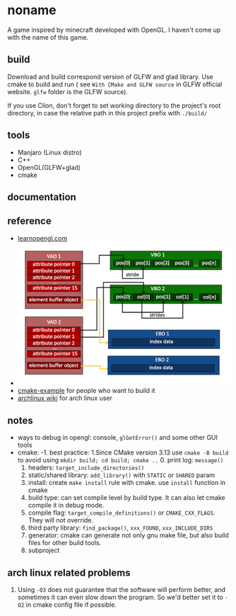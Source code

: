# noname

A game inspired by minecraft developed with OpenGL. I haven't come up with the name of this game.

## build

Download and build correspond version of GLFW and glad library. Use cmake to build and run (
see `With CMake and GLFW source` in GLFW official website. `glfw` folder is the GLFW source).

If you use Clion, don't forget to set working directory to the project's root directory, in case the relative path in
this project prefix with `./build/`

## tools

* Manjaro (Linux distro)
* C++
* OpenGL(GLFW+glad)
* cmake

## documentation

## reference

* [learnopengl.com](https://learnopengl.com/)
* ![relationship between VAO,VBO and EBO](documentation/img/img.png)
* [cmake-example](https://github.com/ttroy50/cmake-examples) for people who want to build it
* [archlinux wiki](https://wiki.archlinux.org/title/CMake_package_guidlines) for arch linux user

## notes
* ways to debug in opengl: console, `glGetError()` and some other GUI tools
* cmake:
  -1. best practice:
    1.Since CMake version 3.13 use `cmake -B build` to avoid using `mkdir build; cd build; cmake ..`
  0. print log: `message()`
  1. headers: `target_include_directories()`
  2. static/shared library: `add_library()` with `STATIC` or `SHARED` param
  3. install: create `make install` rule with cmake. use `install` function in cmake
  4. build type: can set compile level by build type. It can also let cmake compile it in debug mode.
  5. compile flag: `target_compile_definitions()` or `CMAKE_CXX_FLAGS`. They will not override.
  6. third party library: `find_package()`, `xxx_FOUND`, `xxx_INCLUDE_DIRS`
  7. generator: cmake can generate not only gnu make file, but also build files for other build tools.
  8. subproject
  
## arch linux related problems
1. Using `-O3` does not guarantee that the software will perform better, and sometimes it can even slow down the program. So we'd better set it to `-O2` in cmake config file if possible.
